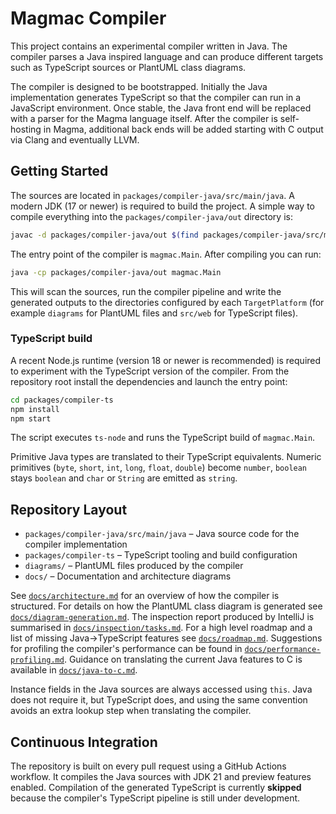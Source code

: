 # Magmac Compiler

This project contains an experimental compiler written in Java. The compiler parses a Java inspired language and can produce different targets such as TypeScript sources or PlantUML class diagrams.

The compiler is designed to be bootstrapped. Initially the Java implementation
generates TypeScript so that the compiler can run in a JavaScript environment.
Once stable, the Java front end will be replaced with a parser for the Magma
language itself. After the compiler is self-hosting in Magma, additional back
ends will be added starting with C output via Clang and eventually LLVM.

## Getting Started

The sources are located in `packages/compiler-java/src/main/java`. A modern JDK (17 or newer) is required to build the project. A simple way to compile everything into the `packages/compiler-java/out` directory is:

```bash
javac -d packages/compiler-java/out $(find packages/compiler-java/src/main/java -name '*.java')
```

The entry point of the compiler is `magmac.Main`. After compiling you can run:

```bash
java -cp packages/compiler-java/out magmac.Main
```

This will scan the sources, run the compiler pipeline and write the generated outputs to the directories configured by each `TargetPlatform` (for example `diagrams` for PlantUML files and `src/web` for TypeScript files).

### TypeScript build

A recent Node.js runtime (version 18 or newer is recommended) is required to experiment with the TypeScript version of the compiler. From the repository root install the dependencies and launch the entry point:

```bash
cd packages/compiler-ts
npm install
npm start
```

The script executes `ts-node` and runs the TypeScript build of `magmac.Main`.

Primitive Java types are translated to their TypeScript equivalents. Numeric primitives
(`byte`, `short`, `int`, `long`, `float`, `double`) become `number`, `boolean` stays
`boolean` and `char` or `String` are emitted as `string`.

## Repository Layout

- `packages/compiler-java/src/main/java` – Java source code for the compiler implementation
- `packages/compiler-ts` – TypeScript tooling and build configuration
- `diagrams/` – PlantUML files produced by the compiler
- `docs/` – Documentation and architecture diagrams

See [`docs/architecture.md`](docs/architecture.md) for an overview of how the compiler is structured.
For details on how the PlantUML class diagram is generated see [`docs/diagram-generation.md`](docs/diagram-generation.md).
The inspection report produced by IntelliJ is summarised in [`docs/inspection/tasks.md`](docs/inspection/tasks.md).
For a high level roadmap and a list of missing Java→TypeScript features see [`docs/roadmap.md`](docs/roadmap.md).
Suggestions for profiling the compiler's performance can be found in [`docs/performance-profiling.md`](docs/performance-profiling.md).
Guidance on translating the current Java features to C is available in [`docs/java-to-c.md`](docs/java-to-c.md).

Instance fields in the Java sources are always accessed using `this`. Java does
not require it, but TypeScript does, and using the same convention avoids an
extra lookup step when translating the compiler.

## Continuous Integration

The repository is built on every pull request using a GitHub Actions workflow.
It compiles the Java sources with JDK&nbsp;21 and preview features enabled.
Compilation of the generated TypeScript is currently **skipped** because the
compiler's TypeScript pipeline is still under development.
